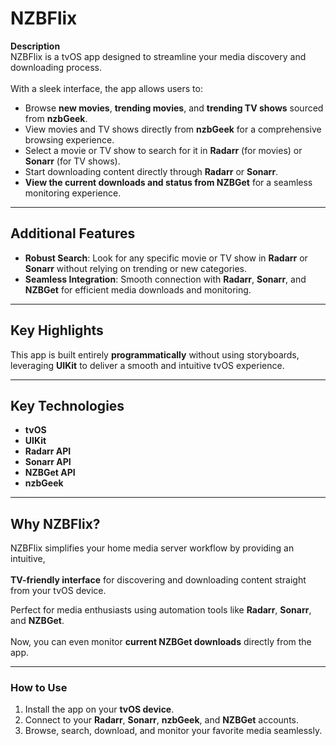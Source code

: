 # NZBFlix  

**Description**  
NZBFlix is a tvOS app designed to streamline your media discovery and downloading process.<br>  
With a sleek interface, the app allows users to:  

- Browse **new movies**, **trending movies**, and **trending TV shows** sourced from **nzbGeek**.<br>  
- View movies and TV shows directly from **nzbGeek** for a comprehensive browsing experience.<br>  
- Select a movie or TV show to search for it in **Radarr** (for movies) or **Sonarr** (for TV shows).<br>  
- Start downloading content directly through **Radarr** or **Sonarr**.<br>  
- **View the current downloads and status from NZBGet** for a seamless monitoring experience.  

---

## Additional Features  

- **Robust Search**: Look for any specific movie or TV show in **Radarr** or **Sonarr** without relying on trending or new categories.<br>  
- **Seamless Integration**: Smooth connection with **Radarr**, **Sonarr**, and **NZBGet** for efficient media downloads and monitoring.  

---

## Key Highlights  

This app is built entirely **programmatically** without using storyboards, leveraging **UIKit** to deliver a smooth and intuitive tvOS experience.  

---

## Key Technologies  

- **tvOS**<br>  
- **UIKit**<br>  
- **Radarr API**<br>  
- **Sonarr API**<br>  
- **NZBGet API**<br>  
- **nzbGeek**  

---

## Why NZBFlix?  

NZBFlix simplifies your home media server workflow by providing an intuitive,<br>  
**TV-friendly interface** for discovering and downloading content straight from your tvOS device.<br>  

Perfect for media enthusiasts using automation tools like **Radarr**, **Sonarr**, and **NZBGet**.<br>  
Now, you can even monitor **current NZBGet downloads** directly from the app.  

---

### How to Use  

1. Install the app on your **tvOS device**.<br>  
2. Connect to your **Radarr**, **Sonarr**, **nzbGeek**, and **NZBGet** accounts.<br>  
3. Browse, search, download, and monitor your favorite media seamlessly.<br>  

